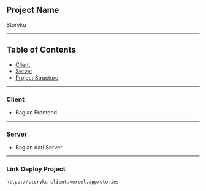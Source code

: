 ## Project Name

Storyku

---

## Table of Contents

- [Client](#Client)
- [Server](#Server)
- [Project Structure](#project-structure)

---

### Client

- Bagian Frontend

---

### Server

- Bagian dari Server

---

### Link Deploy Project

   ```https://storyku-client.vercel.app/stories```
   
